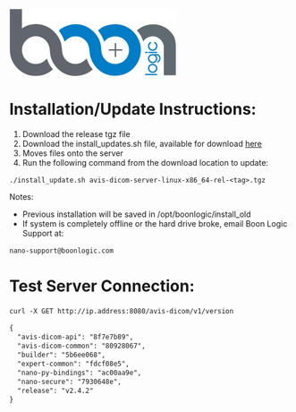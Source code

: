 [![Boon Logic](../images/BoonLogic.png)](http://docs.boonlogic.com)


# Installation/Update Instructions:

1. Download the release tgz file
2. Download the install_updates.sh file, available for download [here](../files/install_update.sh)
3. Moves files onto the server
2. Run the following command from the download location to update:
```
./install_update.sh avis-dicom-server-linux-x86_64-rel-<tag>.tgz
```

Notes:  

- Previous installation will be saved in /opt/boonlogic/install_old
- If system is completely offline or the hard drive broke, email Boon Logic Support at:  
```
nano-support@boonlogic.com
```

# Test Server Connection:
```curl
curl -X GET http://ip.address:8080/avis-dicom/v1/version
```

```curl
{
  "avis-dicom-api": "8f7e7b89",
  "avis-dicom-common": "80928067",
  "builder": "5b6ee068",
  "expert-common": "fdcf08e5",
  "nano-py-bindings": "ac00aa9e",
  "nano-secure": "7930648e",
  "release": "v2.4.2"
}
```

